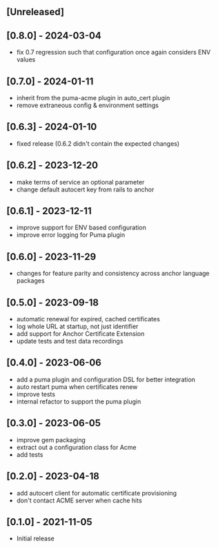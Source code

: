 ## [Unreleased]

## [0.8.0] - 2024-03-04

- fix 0.7 regression such that configuration once again considers ENV values

## [0.7.0] - 2024-01-11

- inherit from the puma-acme plugin in auto\_cert plugin
- remove extraneous config & environment settings

## [0.6.3] - 2024-01-10

- fixed release (0.6.2 didn't contain the expected changes)

## [0.6.2] - 2023-12-20

- make terms of service an optional parameter
- change default autocert key from rails to anchor

## [0.6.1] - 2023-12-11

- improve support for ENV based configuration
- improve error logging for Puma plugin

## [0.6.0] - 2023-11-29

- changes for feature parity and consistency across anchor language packages

## [0.5.0] - 2023-09-18

- automatic renewal for expired, cached certificates
- log whole URL at startup, not just identifier
- add support for Anchor Certificate Extension
- update tests and test data recordings

## [0.4.0] - 2023-06-06

- add a puma plugin and configuration DSL for better integration
- auto restart puma when certificates renew
- improve tests
- internal refactor to support the puma plugin

## [0.3.0] - 2023-06-05

- improve gem packaging
- extract out a configuration class for Acme
- add tests

## [0.2.0] - 2023-04-18

- add autocert client for automatic certificate provisioning
- don't contact ACME server when cache hits

## [0.1.0] - 2021-11-05

- Initial release

